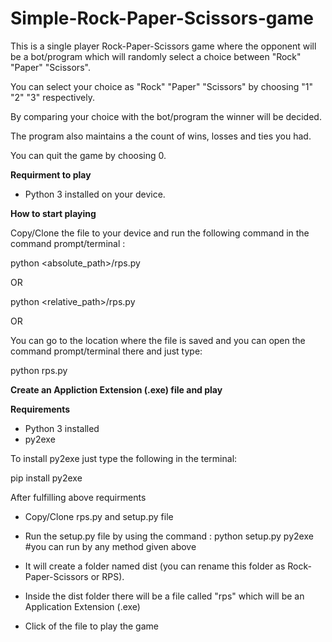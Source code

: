# Simple-Rock-Paper-Scissors-game

This is a single player Rock-Paper-Scissors game where the opponent will be a bot/program which will randomly select a choice between "Rock" "Paper" "Scissors".

You can select your choice as "Rock" "Paper" "Scissors" by choosing "1" "2" "3" respectively.

By comparing your choice with the bot/program the winner will be decided.

The program also maintains a the count of wins, losses and ties you had.

You can quit the game by choosing 0.


**Requirment to play**

* Python 3 installed on your device.


**How to start playing**

Copy/Clone the file to your device and run the following command in the command prompt/terminal : 

python <absolute_path>/rps.py

OR

python <relative_path>/rps.py

OR

You can go to the location where the file is saved and you can open the command prompt/terminal there and just type:

python rps.py


**Create an Appliction Extension (.exe) file and play**

**Requirements** 

* Python 3 installed
* py2exe

To install py2exe just type the following in the terminal:

pip install py2exe

After fulfilling above requirments 

* Copy/Clone rps.py and setup.py file

* Run the setup.py file by using the command : 
      python setup.py py2exe              #you can run by any method given above
      
* It will create a folder named dist (you can rename this folder as Rock-Paper-Scissors or RPS).

* Inside the dist folder there will be a file called "rps" which will be an Application Extension (.exe)

* Click of the file to play the game



